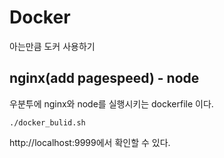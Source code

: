 # Docker
아는만큼 도커 사용하기


## nginx(add pagespeed) - node
우분투에 nginx와 node를 실행시키는 dockerfile 이다.

    ./docker_bulid.sh
http://localhost:9999에서 확인할 수 있다.
